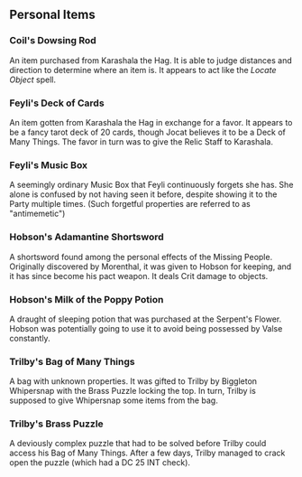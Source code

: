 ## Personal Items

### Coil's Dowsing Rod 

An item purchased from Karashala the Hag. It is able to judge distances and direction to determine where an item is. It appears to act like the *Locate Object* spell.

### Feyli's Deck of Cards 

An item gotten from Karashala the Hag in exchange for a favor. It appears to be a fancy tarot deck of 20 cards, though Jocat believes it to be a Deck of Many Things. The favor in turn was to give the Relic Staff to Karashala.

### Feyli's Music Box 

A seemingly ordinary Music Box that Feyli continuously forgets she has. She alone is confused by not having seen it before, despite showing it to the Party multiple times. (Such forgetful properties are referred to as "antimemetic")

### Hobson's Adamantine Shortsword 

A shortsword found among the personal effects of the Missing People. Originally discovered by Morenthal, it was given to Hobson for keeping, and it has since become his pact weapon. It deals Crit damage to objects.

### Hobson's Milk of the Poppy Potion 

A draught of sleeping potion that was purchased at the Serpent's Flower. Hobson was potentially going to use it to avoid being possessed by Valse constantly.

### Trilby's Bag of Many Things 

A bag with unknown properties. It was gifted to Trilby by Biggleton Whipersnap with the Brass Puzzle locking the top. In turn, Trilby is supposed to give Whipersnap some items from the bag.

### Trilby's Brass Puzzle 

A deviously complex puzzle that had to be solved before Trilby could access his Bag of Many Things. After a few days, Trilby managed to crack open the puzzle (which had a DC 25 INT check).